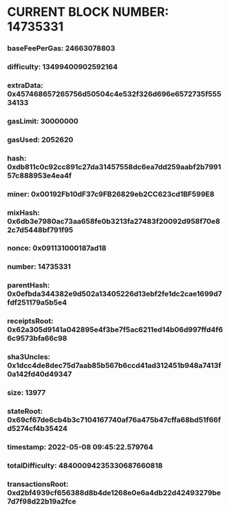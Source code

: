 # CURRENT BLOCK NUMBER: 14735331

### baseFeePerGas: 24663078803
### difficulty: 13499400902592164
### extraData: 0x457468657265756d50504c4e532f326d696e6572735f55534133
### gasLimit: 30000000
### gasUsed: 2052620
### hash: 0xdb811c0c92cc891c27da31457558dc6ea7dd259aabf2b799157c888953e4ea4f
### miner: 0x00192Fb10dF37c9FB26829eb2CC623cd1BF599E8
### mixHash: 0x6db3e7980ac73aa658fe0b3213fa27483f20092d958f70e82c7d5448bf791f95
### nonce: 0x091131000187ad18
### number: 14735331
### parentHash: 0x0efbda344382e9d502a13405226d13ebf2fe1dc2cae1699d7fdf251179a5b5e4
### receiptsRoot: 0x62a305d9141a042895e4f3be7f5ac6211ed14b06d997ffd4f66c9573bfa66c98
### sha3Uncles: 0x1dcc4de8dec75d7aab85b567b6ccd41ad312451b948a7413f0a142fd40d49347
### size: 13977
### stateRoot: 0x69cf67de6cb4b3c7104167740af76a475b47cffa68bd51f66fd5274cf4b35424
### timestamp: 2022-05-08 09:45:22.579764
### totalDifficulty: 48400094235330687660818
### transactionsRoot: 0xd2bf4939cf656388d8b4de1268e0e6a4db22d42493279be7d7f98d22b19a2fce
